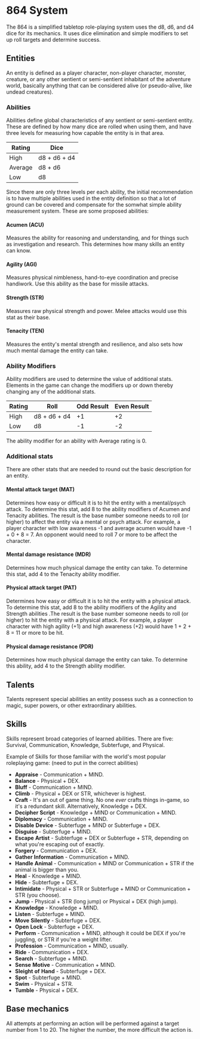 # 864 System
The 864 is a simplified tabletop role-playing system uses the d8, d6, and d4 dice for its mechanics. It uses dice elimination and simple modifiers to set up roll targets and determine success.

## Entities
An entity is defined as a player character, non-player character, monster, creature, or any other sentient or semi-sentient inhabitant of the adventure world, basically anything that can be considered alive (or pseudo-alive, like undead creatures).

### Abilities
Abilities define global characteristics of any sentient or semi-sentient entity. These are defined by how many dice are rolled when using them, and have three levels for measuring how capable the entity is in that area.

| Rating  | Dice         |
|---------|--------------|
| High    | d8 + d6 + d4 |
| Average | d8 + d6      |
| Low     | d8           |

Since there are only three levels per each ability, the initial recommendation is to have multiple abilities used in the entity definition so that a lot of ground can be covered and compensate for the somwhat simple ability measurement system. These are some proposed abilities:

#### Acumen (ACU)
Measures the ability for reasoning and understanding, and for things such as investigation and research. This determines how many skills an entity can know.

#### Agility (AGI)
Measures physical nimbleness, hand-to-eye coordination and precise handiwork. Use this ability as the base for missile attacks.

#### Strength (STR)
Measures raw physical strength and power. Melee attacks would use this stat as their base.

#### Tenacity (TEN)

Measures the entity's mental strength and resilience, and also sets how much mental damage the entity can take.

### Ability Modifiers

Ability modifiers are used to determine the value of additional stats. Elements in the game can change the modifiers up or down thereby changing any of the additional stats. 

| Rating | Roll         | Odd Result | Even Result |
| ------ | ------------ | ---------- | ----------- |
| High   | d8 + d6 + d4 | +1         | +2          |
| Low    | d8           | -1         | -2          |

The ability modifier for an ability with Average rating is 0.

### Additional stats

There are other stats that are needed to round out the basic description for an entity.

#### Mental attack target (MAT)
Determines how easy or difficult it is to hit the entity with a mental/psych attack. To determine this stat, add 8 to the ability modifiers of Acumen and Tenacity abilities. The result is the base number someone needs to roll (or higher) to affect the entity via a mental or psych attack. For example, a player character with low awareness -1 and average acumen would have -1 + 0 + 8 = 7. An opponent would need to roll 7 or more to be affect the character.

#### Mental damage resistance (MDR)
Determines how much physical damage the entity can take. To determine this stat, add 4 to the Tenacity ability modifier.

#### Physical attack target (PAT)
Determines how easy or difficult it is to hit the entity with a physical attack. To determine this stat, add 8 to the ability modifiers of the Agility and Strength abilities .The result is the base number someone needs to roll (or higher) to hit the entity with a physical attack. For example, a player character with high agility (+1) and high awareness (+2) would have 1 + 2 + 8 = 11 or more to be hit.

#### Physical damage resistance (PDR)
Determines how much physical damage the entity can take. To determine this ability, add 4 to the Strength ability modifier.

## Talents

Talents represent special abilities an entity possess such as a connection to magic, super powers, or other extraordinary abilities.

## Skills

Skills represent broad categories of learned abilities. There are five: Survival, Communication, Knowledge, Subterfuge, and Physical.

Example of Skills for those familiar with the world's most popular roleplaying game: (need to put in the correct abilities)

- **Appraise** - Communication + MIND.
- **Balance** - Physical + DEX.
- **Bluff** - Communication + MIND.
- **Climb** - Physical + DEX or STR, whichever is highest.
- **Craft** - It's an out of game thing. No one *ever* crafts things in-game, so it's a redundant skill. Alternatively, Knowledge + DEX.
- **Decipher** **Script** - Knowledge + MIND or Communication + MIND.
- **Diplomacy** - Communication + MIND.
- **Disable** **Device** - Subterfuge + MIND or Subterfuge + DEX.
- **Disguise** - Subterfuge + MIND.
- **Escape** **Artist** - Subterfuge + DEX or Subterfuge + STR, depending on what you're escaping out of exactly.
- **Forgery** - Communication + DEX.
- **Gather** **Information** - Communication + MIND.
- **Handle** **Animal** - Communication + MIND or Communication + STR if the animal is bigger than you.
- **Heal** - Knowledge + MIND.
- **Hide** - Subterfuge + DEX.
- **Intimidate** - Physical + STR or Subterfuge + MIND or Communication + STR (you choose).
- **Jump** - Physical + STR (long jump) or Physical + DEX (high jump).
- **Knowledge** - Knowledge + MIND.
- **Listen** - Subterfuge + MIND.
- **Move** **Silently** - Subterfuge + DEX.
- **Open** **Lock** - Subterfuge + DEX.
- **Perform** - Communication + MIND, although it could be DEX if you're juggling, or STR if you're a weight lifter.
- **Profession** - Communication + MIND, usually.
- **Ride** - Communication + DEX.
- **Search** - Subterfuge + MIND.
- **Sense** **Motive** - Communication + MIND.
- **Sleight** **of** **Hand** - Subterfuge + DEX.
- **Spot** - Subterfuge + MIND.
- **Swim** - Physical + STR.
- **Tumble** - Physical + DEX.

## Base mechanics

All attempts at performing an action will be performed against a target number from 1 to 20. The higher the number, the more difficult the action is.
